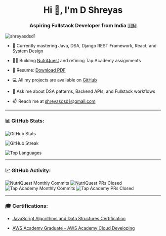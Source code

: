 <h1 align="center">Hi 👋, I'm D Shreyas</h1>
<h3 align="center">Aspiring Fullstack Developer from India 🇮🇳</h3>

<p align="left">
  <img 
    src="https://komarev.com/ghpvc/?username=shreyasdsd1&label=Profile%20views&color=0e75b6&style=flat" 
    alt="shreyasdsd1" 
  />
</p>

- 🌱 Currently mastering Java, DSA, Django REST Framework, React, and System Design

- 👨‍💻 Building [NutriQuest](https://github.com/shreyasdsd1/NutriQuest) and refining Tap Academy assignments

- 📑 Resume: [Download PDF](https://drive.google.com/file/d/1pn6OfZ4kDQzT0Z0iDkhz1rO35LI-s0HC/view?usp=sharing)

- 💻 All my projects are available on [GitHub](https://github.com/shreyasdsd1)

- 💬 Ask me about DSA patterns, Backend APIs, and Fullstack workflows

- 📫 Reach me at shreyasdsd1@gmail.com

---

<h3 align="left">📊 GitHub Stats:</h3>

<p align="left">
  <img 
    src="https://github-readme-stats.vercel.app/api?username=shreyasdsd1&show_icons=true&theme=radical&count_private=true" 
    alt="GitHub Stats" 
  />
</p>

<p align="left">
  <img 
    src="https://github-readme-streak-stats.herokuapp.com/?user=shreyasdsd1&theme=radical" 
    alt="GitHub Streak" 
  />
</p>

<p align="left">
  <img 
    src="https://github-readme-stats.vercel.app/api/top-langs/?username=shreyasdsd1&layout=compact&theme=radical" 
    alt="Top Languages" 
  />
</p>

---

<h3 align="left">📈 GitHub Activity:</h3>

<p align="left">
  <img 
    src="https://img.shields.io/github/commit-activity/m/shreyasdsd1/NutriQuest?style=flat&logo=git&label=NutriQuest%20Commits" 
    alt="NutriQuest Monthly Commits" 
  />
  <img 
    src="https://img.shields.io/github/issues-pr-closed-raw/shreyasdsd1/NutriQuest?style=flat&logo=github&label=NutriQuest%20PRs" 
    alt="NutriQuest PRs Closed" 
  />
  <br/>
  <img 
    src="https://img.shields.io/github/commit-activity/m/shreyasdsd1/TapAcademy-DSA?style=flat&logo=git&label=TapAcademy%20Commits" 
    alt="Tap Academy Monthly Commits" 
  />
  <img 
    src="https://img.shields.io/github/issues-pr-closed-raw/shreyasdsd1/TapAcademy-DSA?style=flat&logo=github&label=TapAcademy%20PRs" 
    alt="Tap Academy PRs Closed" 
  />
</p>

---

<h3 align="left">🎓 Certifications:</h3>

- [JavaScript Algorithms and Data Structures Certification](https://drive.google.com/file/d/1K-bMIJWUFIEbTgAMGZmb-Kyvxl2LJ1U6/view?usp=sharing)

- [AWS Academy Graduate - AWS Academy Cloud Developing](https://www.credly.com/badges/3b96d27d-7efb-461c-b656-4781ee52c863/public_url)
